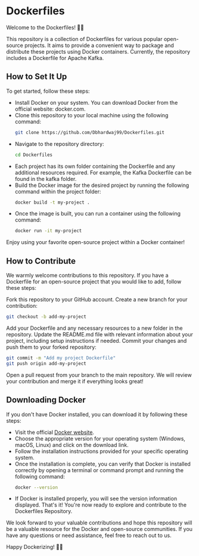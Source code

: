 # Dockerfiles

Welcome to the Dockerfiles! 🐳✨

This repository is a collection of Dockerfiles for various popular open-source projects. It aims to provide a convenient way to package and distribute these projects using Docker containers. Currently, the repository includes a Dockerfile for Apache Kafka.

## How to Set It Up

To get started, follow these steps:

- Install Docker on your system. You can download Docker from the official website: docker.com.
- Clone this repository to your local machine using the following command:
    ```bash
    git clone https://github.com/Dbhardwaj99/Dockerfiles.git
    ```
- Navigate to the repository directory:
    ```bash
    cd Dockerfiles
    ```
- Each project has its own folder containing the Dockerfile and any additional resources required. For example, the Kafka Dockerfile can be found in the kafka folder.
- Build the Docker image for the desired project by running the following command within the project folder:
    ```bash
    docker build -t my-project .
    ```
- Once the image is built, you can run a container using the following command:
    ```bash
    docker run -it my-project
    ```
Enjoy using your favorite open-source project within a Docker container!

## How to Contribute

We warmly welcome contributions to this repository. If you have a Dockerfile for an open-source project that you would like to add, follow these steps:

Fork this repository to your GitHub account.
Create a new branch for your contribution:
```bash
git checkout -b add-my-project
```

Add your Dockerfile and any necessary resources to a new folder in the repository. Update the README.md file with relevant information about your project, including setup instructions if needed.
Commit your changes and push them to your forked repository:
```bash
git commit -m "Add my project Dockerfile"
git push origin add-my-project
```

Open a pull request from your branch to the main repository. We will review your contribution and merge it if everything looks great!

## Downloading Docker

If you don't have Docker installed, you can download it by following these steps:

- Visit the official [Docker website](docker.com).
- Choose the appropriate version for your operating system (Windows, macOS, Linux) and click on the download link.
- Follow the installation instructions provided for your specific operating system.
- Once the installation is complete, you can verify that Docker is installed correctly by opening a terminal or command prompt and running the following command:
    ```bash
    docker --version
    ```
- If Docker is installed properly, you will see the version information displayed.
That's it! You're now ready to explore and contribute to the Dockerfiles Repository.

We look forward to your valuable contributions and hope this repository will be a valuable resource for the Docker and open-source communities. If you have any questions or need assistance, feel free to reach out to us.

Happy Dockerizing! 🚀🐳
